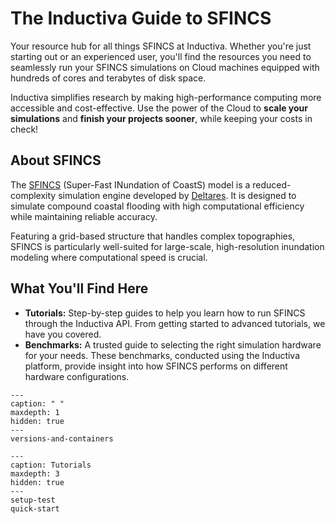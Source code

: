 # The Inductiva Guide to SFINCS
Your resource hub for all things SFINCS at Inductiva. Whether you're just starting out or an experienced user, you'll find the resources you need to seamlessly run your SFINCS simulations on Cloud machines equipped with hundreds of cores and terabytes of disk space.

Inductiva simplifies research by making high-performance computing more accessible and cost-effective. Use the power of the Cloud to **scale your simulations** and **finish your projects sooner**, while keeping your costs in check! 

## About SFINCS
The [SFINCS](https://www.deltares.nl/en/software-and-data/products/sfincs) (Super-Fast INundation of CoastS) model is a reduced-complexity simulation 
engine developed by [Deltares](https://www.deltares.nl/en). It is designed 
to simulate compound coastal flooding with high computational efficiency 
while maintaining reliable accuracy.

Featuring a grid-based structure that handles complex topographies, SFINCS is particularly well-suited for large-scale, high-resolution inundation modeling
where computational speed is crucial.

## What You'll Find Here
- **Tutorials:** Step-by-step guides to help you learn how to run SFINCS through the Inductiva API. From getting started to advanced tutorials, we have you covered.
- **Benchmarks:** A trusted guide to selecting the right simulation hardware for your needs. These benchmarks, conducted using the Inductiva platform, provide insight into how SFINCS performs on different hardware configurations.


```{toctree}
---
caption: " "
maxdepth: 1
hidden: true
---
versions-and-containers
```

```{toctree}
---
caption: Tutorials
maxdepth: 3
hidden: true
---
setup-test
quick-start
```

